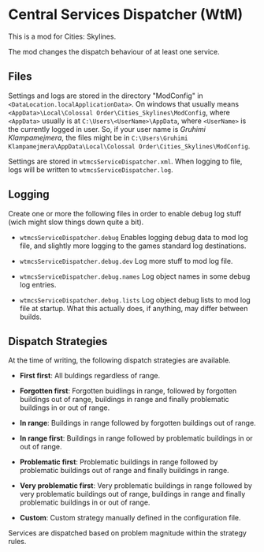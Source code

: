 # Central Services Dispatcher (WtM)

This is a mod for Cities: Skylines.

The mod changes the dispatch behaviour of at least one service.

## Files

Settings and logs are stored in the directory "ModConfig" in `<DataLocation.localApplicationData>`.
On windows that usually means `<AppData>\Local\Colossal Order\Cities_Skylines\ModConfig`, where `<AppData>` usually is at `C:\Users\<UserName>\AppData`, where `<UserName>` is the currently logged in user.
So, if your user name is _Gruhimi Klampamejmera_, the files might be in `C:\Users\Gruhimi Klampamejmera\AppData\Local\Colossal Order\Cities_Skylines\ModConfig`.

Settings are stored in `wtmcsServiceDispatcher.xml`.
When logging to file, logs will be written to `wtmcsServiceDispatcher.log`.

## Logging

Create one or more the following files in order to enable debug log stuff (wich might slow things down quite a bit).

- `wtmcsServiceDispatcher.debug`
  Enables logging debug data to mod log file, and slightly more logging to the games standard log destinations.

- `wtmcsServiceDispatcher.debug.dev`
  Log more stuff to mod log file.

- `wtmcsServiceDispatcher.debug.names`
  Log object names in some debug log entries.

- `wtmcsServiceDispatcher.debug.lists`
  Log object debug lists to mod log file at startup. What this actually does, if anything, may differ between builds.

## Dispatch Strategies

At the time of writing, the following dispatch strategies are available.

 - **First first**:
   All buldings regardless of range.

 - **Forgotten first**:
   Forgotten buidlings in range, followed by forgotten buildings out of range, buildings in range and finally problematic buildings in or out of range.

 - **In range**:
   Buildings in range followed by forgotten buildings out of range.

 - **In range first**:
   Buildings in range followed by problematic buildings in or out of range.

 - **Problematic first**:
   Problematic buildings in range followed by problematic buildings out of range and finally buildings in range.

 - **Very problematic first**:
   Very problematic buildings in range followed by very problematic buildings out of range, buildings in range and finally problematic buildings in or out of range.

 - **Custom**:
   Custom strategy manually defined in the configuration file.

Services are dispatched based on problem magnitude within the strategy rules.